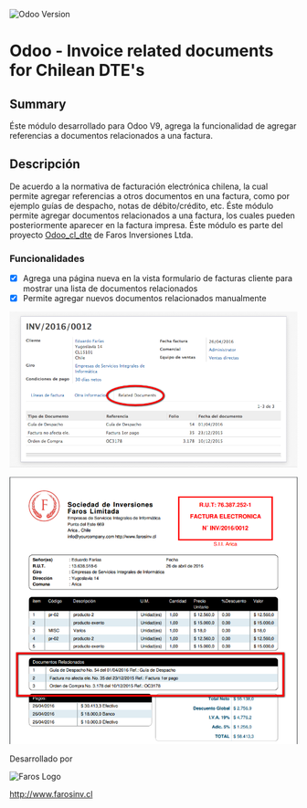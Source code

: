 ![Odoo Version](https://img.shields.io/badge/Odoo%20Version-9.0-orange.svg?style=plastic)

# Odoo - Invoice related documents for Chilean DTE's

## Summary
Éste módulo desarrollado para Odoo V9, agrega la funcionalidad de agregar referencias a documentos relacionados a una factura.
## Descripción
De acuerdo a la normativa de facturación electrónica chilena, 
la cual permite agregar referencias a otros documentos en una factura, como por ejemplo guías de despacho, notas de débito/crédito, etc.
Éste módulo permite agregar documentos relacionados a una factura, los cuales pueden posteriormente aparecer en la factura impresa.
Éste módulo es parte del proyecto [Odoo_cl_dte](https://github.com/farosinv/odoo_cl_dte/blob/master/README.md) de Faros Inversiones Ltda.


### Funcionalidades 
  - [x] Agrega una página nueva en la vista formulario de facturas cliente para mostrar una lista de documentos relacionados
  - [x] Permite agregar nuevos documentos relacionados manualmente
  
![Screenshot1](static/img/screenshot_inv_related_documents.png)

![Screenshot2](static/img/screenshot_inv_related_documents02.png)




Desarrollado por

![Faros Logo](http://farosinv.cl/wp-content/uploads/2016/03/logo_horizantal.png)

http://www.farosinv.cl
